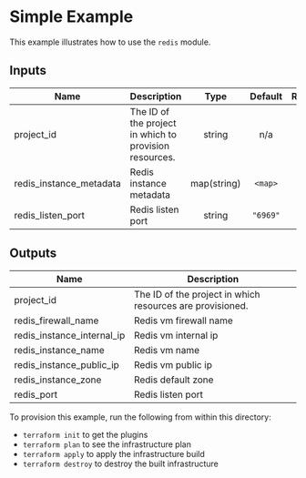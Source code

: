 # Simple Example

This example illustrates how to use the `redis` module.

<!-- BEGINNING OF PRE-COMMIT-TERRAFORM DOCS HOOK -->
## Inputs

| Name | Description | Type | Default | Required |
|------|-------------|:----:|:-----:|:-----:|
| project\_id | The ID of the project in which to provision resources. | string | n/a | yes |
| redis\_instance\_metadata | Redis instance metadata | map(string) | `<map>` | no |
| redis\_listen\_port | Redis listen port | string | `"6969"` | no |

## Outputs

| Name | Description |
|------|-------------|
| project\_id | The ID of the project in which resources are provisioned. |
| redis\_firewall\_name | Redis vm firewall name |
| redis\_instance\_internal\_ip | Redis vm internal ip |
| redis\_instance\_name | Redis vm name |
| redis\_instance\_public\_ip | Redis vm public ip |
| redis\_instance\_zone | Redis default zone |
| redis\_port | Redis listen port |

<!-- END OF PRE-COMMIT-TERRAFORM DOCS HOOK -->

To provision this example, run the following from within this directory:
- `terraform init` to get the plugins
- `terraform plan` to see the infrastructure plan
- `terraform apply` to apply the infrastructure build
- `terraform destroy` to destroy the built infrastructure
